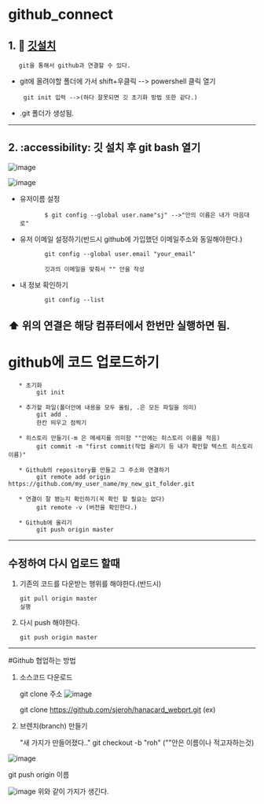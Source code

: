 # github_connect

## 1. 🍎 [깃설치](https://git-scm.com/download/win)


       git을 통해서 github과 연결할 수 있다.

 - git에 올려야할 폴더에 가서 shift+우클릭 --> powershell 클릭 열기
 
  
        git init 입력 -->(하다 잘못되면 깃 초기화 방법 또한 같다.)
      
      
 - .git 폴더가 생성됨.
------------------------

## 2. :accessibility: 깃 설치 후 git bash 열기

![image](https://user-images.githubusercontent.com/36749506/235417896-a0683612-ffa5-41d5-910a-32a8b928077a.png)

![image](https://user-images.githubusercontent.com/36749506/235418053-578c219a-51f7-4da0-9497-eb2c923b360a.png)

 * 유저이름 설정

              $ git config --global user.name"sj" -->"안의 이름은 내가 마음대로"
              
 * 유저 이메일 설정하기(반드시 github에 가입했던 이메일주소와 동일해야한다.)

              git config --global user.email "your_email"
              
              깃과의 이메일을 맞춰서 "" 안을 작성
              
 * 내 정보 확인하기


              git config --list
              
              
## ⬆️ 위의 연결은 해당 컴퓨터에서 한번만 실행하면 됨.


# github에 코드 업로드하기

       * 초기화
            git init
        
       * 추가할 파일(폴더안에 내용을 모두 올림, .은 모든 파일을 의미) 
            git add .
            한칸 띄우고 점찍기
            
       * 히스토리 만들기(-m 은 메세지를 의미함 ""안에는 히스토리 이름을 적음)
            git commit -m "first commit(작업 올리기 등 내가 확인할 텍스트 히스토리 이름)"
            
       * Github의 repository를 만들고 그 주소와 연결하기
            git remote add origin https://github.com/my_user_name/my_new_git_folder.git
            
       * 연결이 잘 됐는지 확인하기(꼭 확인 할 필요는 없다)
            git remote -v (버전을 확인한다.)
            
       * Github에 올리기
            git push origin master
            
------------------------------------------------------------------

## 수정하여 다시 업로드 할때

1. 기존의 코드를 다운받는 행위를 해야한다.(반드시)
 
       git pull origin master
       실행
       
2. 다시 push 해야한다.

       git push origin master

--------------------------------------------

#Github 협업하는 방법

1. 소스코드 다운로드

   git clone 주소
   ![image](https://github.com/sjeroh/github_connect/assets/36749506/7f01b2c4-4f99-4697-ae77-c1f978202064)


   git clone https://github.com/sjeroh/hanacard_webprt.git (ex)
   
2. 브렌치(branch) 만들기

   "새 가지가 만들어졌다.."
   git checkout -b "roh" (""안은 이름이나 적고자하는것)

![image](https://github.com/sjeroh/github_connect/assets/36749506/0cc5c509-361c-411f-bb67-a398e2fd0e0f)

git push origin 이름

![image](https://github.com/sjeroh/github_connect/assets/36749506/ee407e51-804d-43e9-a614-98f08f72fab3)
위와 같이 가지가 생긴다.

#### 



#####



######

